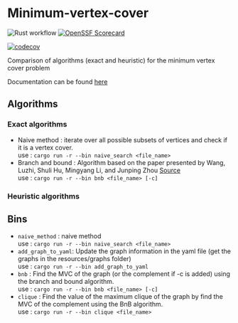 # Minimum-vertex-cover

![Rust workflow](https://github.com/LicorneRose765/Minimum-vertex-cover/actions/workflows/rust.yml/badge.svg)
[![OpenSSF Scorecard](https://api.securityscorecards.dev/projects/github.com/LicorneRose765/ClockSystem/badge)](https://securityscorecards.dev/viewer/?uri=github.com/LicorneRose765/ClockSystem)

[![codecov](https://codecov.io/gh/LicorneRose765/Minimum-vertex-cover/graph/badge.svg?token=AC37S9XQPX)](https://codecov.io/gh/LicorneRose765/Minimum-vertex-cover)

Comparison of algorithms (exact and heuristic) for the minimum vertex cover problem

Documentation can be found [here](https://licornerose765.github.io/Minimum-vertex-cover/)

## Algorithms
### Exact algorithms
* Naive method : iterate over all possible subsets of vertices and check if it is a vertex cover.  
use : `cargo run -r --bin naive_search <file_name>`
* Branch and bound : Algorithm based on the paper presented by Wang, Luzhi, Shuli Hu, Mingyang Li, and Junping Zhou 
[Source](https://doi.org/10.3390/math7070603)  
use : `cargo run -r --bin bnb <file_name> [-c]`

### Heuristic algorithms


## Bins 
* `naive_method` : naive method  
use : `cargo run -r --bin naive_search <file_name>`
* `add_graph_to_yaml`: Update the graph information in the yaml file (get the graphs in the resources/graphs folder)  
use : `cargo run -r --bin add_graph_to_yaml`
* `bnb` : Find the MVC of the graph (or the complement if -c is added) using the branch and bound algorithm.  
use : `cargo run -r --bin bnb <file_name> [-c]`
* `clique` : Find the value of the maximum clique of the graph by find the MVC of the complement using the BnB algorithm.  
use : `cargo run -r --bin clique <file_name>`